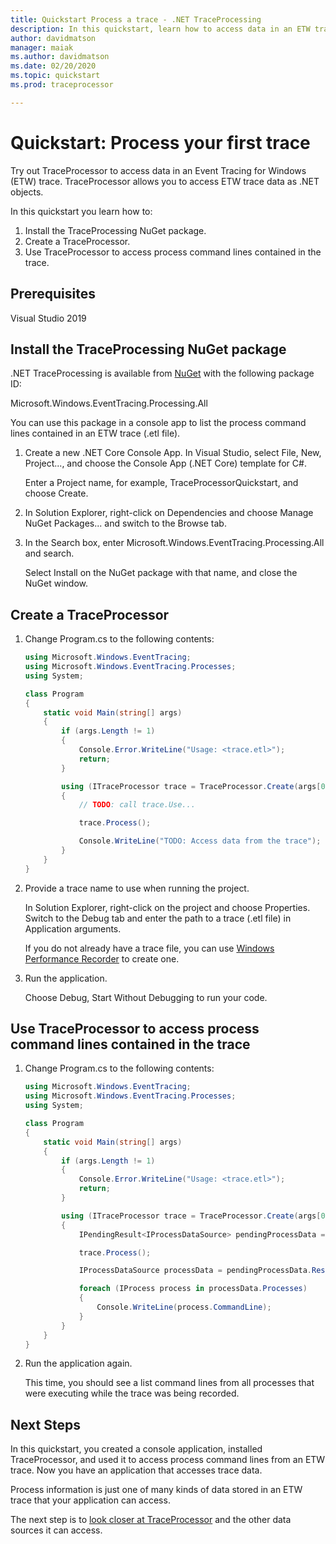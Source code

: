 ```yaml
---
title: Quickstart Process a trace - .NET TraceProcessing
description: In this quickstart, learn how to access data in an ETW trace.
author: davidmatson
manager: maiak
ms.author: davidmatson
ms.date: 02/20/2020
ms.topic: quickstart
ms.prod: traceprocessor

---
```


# Quickstart: Process your first trace

Try out TraceProcessor to access data in an Event Tracing for Windows (ETW) trace. TraceProcessor allows you to access ETW trace data as .NET objects.

In this quickstart you learn how to:

1. Install the TraceProcessing NuGet package.
2. Create a TraceProcessor.
3. Use TraceProcessor to access process command lines contained in the trace.

## Prerequisites

Visual Studio 2019

## Install the TraceProcessing NuGet package

.NET TraceProcessing is available from [NuGet](https://www.nuget.org/packages/Microsoft.Windows.EventTracing.Processing.All) with the following package ID:

Microsoft.Windows.EventTracing.Processing.All

You can use this package in a console app to list the process command lines contained in an ETW trace (.etl file).

1. Create a new .NET Core Console App. In Visual Studio, select File, New, Project..., and choose the Console App (.NET Core) template for C#.

    Enter a Project name, for example, TraceProcessorQuickstart, and choose Create.

2. In Solution Explorer, right-click on Dependencies and choose Manage NuGet Packages... and switch to the Browse tab.

3. In the Search box, enter Microsoft.Windows.EventTracing.Processing.All and search.

    Select Install on the NuGet package with that name, and close the NuGet window.

## Create a TraceProcessor

1. Change Program.cs to the following contents:

    ```csharp
    using Microsoft.Windows.EventTracing;
    using Microsoft.Windows.EventTracing.Processes;
    using System;

    class Program
    {
        static void Main(string[] args)
        {
            if (args.Length != 1)
            {
                Console.Error.WriteLine("Usage: <trace.etl>");
                return;
            }

            using (ITraceProcessor trace = TraceProcessor.Create(args[0]))
            {
                // TODO: call trace.Use...

                trace.Process();

                Console.WriteLine("TODO: Access data from the trace");
            }
        }
    }
    ```

2. Provide a trace name to use when running the project.

    In Solution Explorer, right-click on the project and choose Properties. Switch to the Debug tab and enter the path to a trace (.etl file) in Application arguments.

    If you do not already have a trace file, you can use [Windows Performance Recorder](https://docs.microsoft.com/windows-hardware/test/wpt/start-a-recording) to create one.

3. Run the application.

    Choose Debug, Start Without Debugging to run your code.

## Use TraceProcessor to access process command lines contained in the trace

1. Change Program.cs to the following contents:

    ```csharp
    using Microsoft.Windows.EventTracing;
    using Microsoft.Windows.EventTracing.Processes;
    using System;

    class Program
    {
        static void Main(string[] args)
        {
            if (args.Length != 1)
            {
                Console.Error.WriteLine("Usage: <trace.etl>");
                return;
            }

            using (ITraceProcessor trace = TraceProcessor.Create(args[0]))
            {
                IPendingResult<IProcessDataSource> pendingProcessData = trace.UseProcesses();

                trace.Process();

                IProcessDataSource processData = pendingProcessData.Result;

                foreach (IProcess process in processData.Processes)
                {
                    Console.WriteLine(process.CommandLine);
                }
            }
        }
    }
    ```

2. Run the application again.

    This time, you should see a list command lines from all processes that were executing while the trace was being recorded.

## Next Steps

In this quickstart, you created a console application, installed TraceProcessor, and used it to access process command lines from an ETW trace. Now you have an application that accesses trace data.

Process information is just one of many kinds of data stored in an ETW trace that your application can access.

The next step is to [look closer at TraceProcessor](tutorial.md) and the other data sources it can access.
